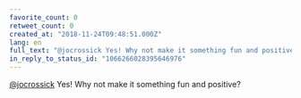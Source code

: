 ```yaml
---
favorite_count: 0
retweet_count: 0
created_at: "2018-11-24T09:48:51.000Z"
lang: en
full_text: "@jocrossick Yes! Why not make it something fun and positive?"
in_reply_to_status_id: "1066266028395646976"
---
```


[@jocrossick](https://twitter.com/jocrossick) Yes! Why not make it something fun
and positive?
